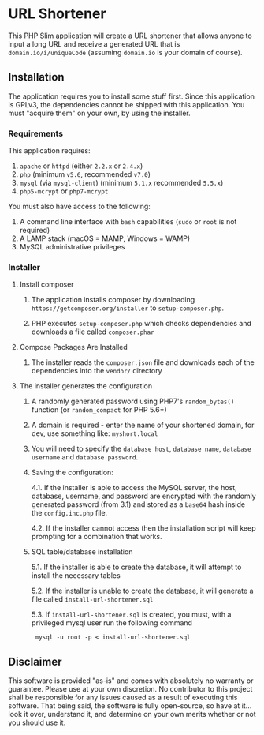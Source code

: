 # URL Shortener

This PHP Slim application will create a URL shortener that allows anyone to input a long URL and receive a generated URL that is `domain.io/i/uniqueCode` (assuming `domain.io` is your domain of course).

## Installation

The application requires you to install some stuff first. Since this application is GPLv3, the dependencies cannot be
shipped with this application. You must "acquire them" on your own, by using the installer.

### Requirements

This application requires:

1. `apache` or `httpd` (either `2.2.x` or `2.4.x`)
2. `php` (minimum `v5.6`, recommended `v7.0`)
3. `mysql` (via `mysql-client`) (minimum `5.1.x` recommended `5.5.x`)
4. `php5-mcrypt` or `php7-mcrypt`

You must also have access to the following: 

1. A command line interface with `bash` capabilities (`sudo` or `root` is not required)
2. A LAMP stack (macOS = MAMP, Windows = WAMP)
3. MySQL administrative privileges

### Installer

1. Install composer

    1. The application installs composer by downloading `https://getcomposer.org/installer` to `setup-composer.php`.
    
    2. PHP executes `setup-composer.php` which checks dependencies and downloads a file called `composer.phar`

2. Compose Packages Are Installed

    1. The installer reads the `composer.json` file and downloads each of the dependencies into the `vendor/` directory

3. The installer generates the configuration

    1. A randomly generated password using PHP7's `random_bytes()` function (or `random_compact` for PHP 5.6+)
    
    2. A domain is required - enter the name of your shortened domain, for dev, use something like: `myshort.local`
    
    3. You will need to specify the `database host`, `database name`, `database username` and `database password`.
    
    4. Saving the configuration: 
    
        4.1. If the installer is able to access the MySQL server, the host, database, username, and password are encrypted with the randomly generated password (from 3.1) and stored as a `base64` hash inside the `config.inc.php` file. 
        
        4.2. If the installer cannot access then the installation script will keep prompting for a combination that works. 
    
    5. SQL table/database installation 
    
        5.1. If the installer is able to create the database, it will attempt to install the necessary tables
        
        5.2. If the installer is unable to create the database, it will generate a file called `install-url-shortener.sql`
        
        5.3. If `install-url-shortener.sql` is created, you must, with a privileged mysql user run the following command
        
            
            mysql -u root -p < install-url-shortener.sql
            

## Disclaimer

This software is provided "as-is" and comes with absolutely no warranty or guarantee. Please use at your own discretion. No contributor to this project shall be responsible for any issues caused as a result of executing this software. That being said, the software is fully open-source, so have at it... look it over, understand it, and determine on your own merits whether or not you should use it.
